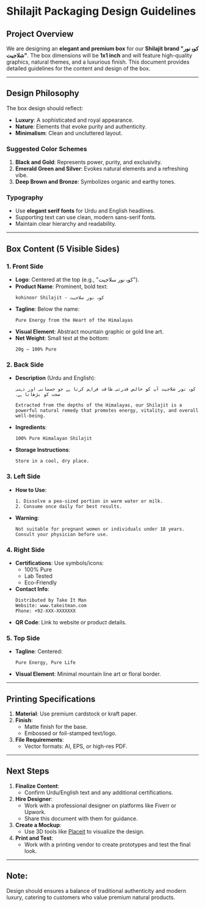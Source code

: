 # Shilajit Packaging Design Guidelines

## Project Overview
We are designing an **elegant and premium box** for our **Shilajit brand \"کوہِ نور شلاجیت\"**. The box dimensions will be **1x1 inch** and will feature high-quality graphics, natural themes, and a luxurious finish. This document provides detailed guidelines for the content and design of the box.

---

## Design Philosophy
The box design should reflect:
- **Luxury**: A sophisticated and royal appearance.
- **Nature**: Elements that evoke purity and authenticity.
- **Minimalism**: Clean and uncluttered layout.

### Suggested Color Schemes
1. **Black and Gold**: Represents power, purity, and exclusivity.
2. **Emerald Green and Silver**: Evokes natural elements and a refreshing vibe.
3. **Deep Brown and Bronze**: Symbolizes organic and earthy tones.

### Typography
- Use **elegant serif fonts** for Urdu and English headlines.
- Supporting text can use clean, modern sans-serif fonts.
- Maintain clear hierarchy and readability.

---

## Box Content (5 Visible Sides)

### 1. **Front Side**
- **Logo**: Centered at the top (e.g., "کوہِ نور سلاجیت").
- **Product Name**: Prominent, bold text:
  ```
  kohinoor Shilajit - کوہِ نور سلاجیت
  ```
- **Tagline**: Below the name:
  ```
  Pure Energy from the Heart of the Himalayas
  ```
- **Visual Element**: Abstract mountain graphic or gold line art.
- **Net Weight**: Small text at the bottom:
  ```
  20g – 100% Pure
  ```

### 2. **Back Side**
- **Description** (Urdu and English):
  ```
  کوہِ نور شلاجیت آپ کو خالص قدرتی طاقت فراہم کرتا ہے جو جسمانی اور ذہنی صحت کو بڑھاتا ہے۔

  Extracted from the depths of the Himalayas, our Shilajit is a powerful natural remedy that promotes energy, vitality, and overall well-being.
  ```
- **Ingredients**:
  ```
  100% Pure Himalayan Shilajit
  ```
- **Storage Instructions**:
  ```
  Store in a cool, dry place.
  ```

### 3. **Left Side**
- **How to Use**:
  ```
  1. Dissolve a pea-sized portion in warm water or milk.
  2. Consume once daily for best results.
  ```
- **Warning**:
  ```
  Not suitable for pregnant women or individuals under 18 years. Consult your physician before use.
  ```

### 4. **Right Side**
- **Certifications**: Use symbols/icons:
  - 100% Pure
  - Lab Tested
  - Eco-Friendly
- **Contact Info**:
  ```
  Distributed by Take It Man
  Website: www.takeitman.com
  Phone: +92-XXX-XXXXXXX
  ```
- **QR Code**: Link to website or product details.

### 5. **Top Side**
- **Tagline**: Centered:
  ```
  Pure Energy, Pure Life
  ```
- **Visual Element**: Minimal mountain line art or floral border.

---

## Printing Specifications
1. **Material**: Use premium cardstock or kraft paper.
2. **Finish**:
   - Matte finish for the base.
   - Embossed or foil-stamped text/logo.
3. **File Requirements**:
   - Vector formats: AI, EPS, or high-res PDF.

---

## Next Steps
1. **Finalize Content**:
   - Confirm Urdu/English text and any additional certifications.
2. **Hire Designer**:
   - Work with a professional designer on platforms like Fiverr or Upwork.
   - Share this document with them for guidance.
3. **Create a Mockup**:
   - Use 3D tools like [Placeit](https://placeit.net/) to visualize the design.
4. **Print and Test**:
   - Work with a printing vendor to create prototypes and test the final look.

---

## Note:
Design should ensures a balance of traditional authenticity and modern luxury, catering to customers who value premium natural products.
